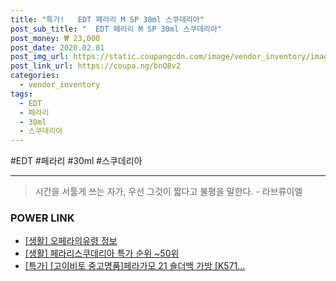 ```yaml
--- 
title: "특가!   EDT 페라리 M SP 30ml 스쿠데리아" 
post_sub_title: "  EDT 페라리 M SP 30ml 스쿠데리아" 
post_money: ₩ 23,000 
post_date: 2020.02.01 
post_img_url: https://static.coupangcdn.com/image/vendor_inventory/images/2019/01/13/9/9/3ff31d90-f6d8-463f-b42b-fecce4712337.jpg 
post_link_url: https://coupa.ng/bnQ8v2 
categories: 
  - vendor_inventory 
tags: 
  - EDT 
  - 페라리 
  - 30ml 
  - 스쿠데리아 
--- 
```

  #EDT #페라리 #30ml #스쿠데리아 
<hr> 

> 시간을 서툴게 쓰는 자가, 우선 그것이 짧다고 불평을 말한다. - 라브류이엘 


### POWER LINK

* <a href="https://blog.naver.com/fasyy4321/221760007830" target="_blank"> [생활] 오페라의유령 정보 </a>
* <a href="https://blog.naver.com/sakai111/221792401182" target="_blank"> [생활] 페라리스쿠데리아 특가 순위 ~50위</a>
* <a href="https://blog.naver.com/an0733/221792853858" target="_blank">[특가] [고이비토 중고명품]페라가모 21 숄더백 가방 [K571...</a>

